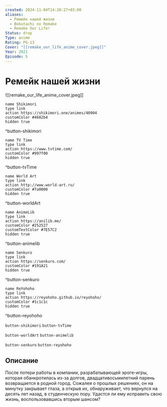 ```yaml
---
created: 2024-11-04T14:20:27+03:00
aliases:
  - Ремейк нашей жизни
  - Bokutachi no Remake
  - Remake Our Life!
Status: drop
Type: anime
Rating: PG-13
Cover: "[[remake_our_life_anime_cover.jpeg]]"
Year: 2021
Episode: 5
---
```


# Ремейк нашей жизни

![[remake_our_life_anime_cover.jpeg]]

```button
name Shikimori
type link
action https://shikimori.one/animes/40904
customColor #4682b4
hidden true
```
^button-shikimori

```button
name TV Time
type link
action https://www.tvtime.com/
customColor #997f00
hidden true
```
^button-tvTime

```button
name World Art
type link
action http://www.world-art.ru/
customColor #7a0000
hidden true
```
^button-worldArt

```button
name AnimeLib
type link
action https://anilib.me/
customColor #252527
customTextColor #7E57C2
hidden true
```
^button-animelib

```button
name Senkuro
type link
action https://senkuro.com/
customColor #191A21
hidden true
```
^button-senkuro

```button
name ReYohoho
type link
action https://reyohoho.github.io/reyohoho/
customColor #1c1c1c
hidden true
```
^button-reyohoho

`button-shikimori` `button-tvTime`

`button-worldArt` `button-animelib`

`button-senkuro` `button-reyohoho`

## Описание

После потери работы в компании, разрабатывающей эроге-игры, которая обанкротилась из-за долгов, двадцативосьмилетний парень возвращается в родной город. Сожалея о прошлых решениях, он на минутку закрывает глаза, а открыв их, обнаруживает, что вернулся на десять лет назад, в студенческую пору. Удастся ли ему исправить свою жизнь, воспользовавшись вторым шансом?
